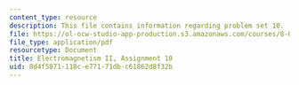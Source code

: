 ```yaml
---
content_type: resource
description: This file contains information regarding problem set 10.
file: https://ol-ocw-studio-app-production.s3.amazonaws.com/courses/8-07-electromagnetism-ii-fall-2012/8d4f5871118ce77171dbc61862d8f32b_MIT8_07F12_pset10.pdf
file_type: application/pdf
resourcetype: Document
title: Electromagnetism II, Assignment 10
uid: 8d4f5871-118c-e771-71db-c61862d8f32b
---
```

